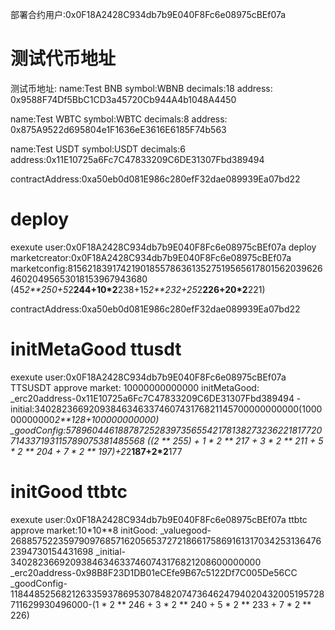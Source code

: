 部署合约用户:0x0F18A2428C934db7b9E040F8Fc6e08975cBEf07a
# 测试代币地址
测试币地址:
name:Test BNB
symbol:WBNB
decimals:18
address: 0x9588F74Df5BbC1CD3a45720Cb944A4b1048A4450

name:Test WBTC
symbol:WBTC
decimals:8
address: 0x875A9522d695804e1F1636eE3616E6185F74b563

name:Test USDT
symbol:USDT
decimals:6
address:0x11E10725a6Fc7C47833209C6DE31307Fbd389494


contractAddress:0xa50eb0d081E986c280efF32dae089939Ea07bd22
# deploy
exexute user:0x0F18A2428C934db7b9E040F8Fc6e08975cBEf07a
deploy
marketcreator:0x0F18A2428C934db7b9E040F8Fc6e08975cBEf07a
marketconfig:81562183917421901855786361352751956561780156203962646020495653018153967943680
            (45*2**250+5*2**244+10*2**238+15*2**232+25*2**226+20*2**221)

contractAddress:0xa50eb0d081E986c280efF32dae089939Ea07bd22

# initMetaGood ttusdt
exexute user:0x0F18A2428C934db7b9E040F8Fc6e08975cBEf07a
TTSUSDT approve market: 10000000000000
initMetaGood:
_erc20address-0x11E10725a6Fc7C47833209C6DE31307Fbd389494
-initial:34028236692093846346337460743176821145700000000000(100000000000*2**128+100000000000)
_goodConfig:57896044618878725283973565542178138273236221817720714337193115789075381485568 ((2 ** 255) + 1 * 2 ** 217 + 3 * 2 ** 211 + 5 * 2 ** 204 + 7 * 2 ** 197)+2*2**187+2*2**177

# initGood ttbtc
exexute user:0x0F18A2428C934db7b9E040F8Fc6e08975cBEf07a
ttbtc approve market:10*10**8
initGood:
_valuegood-26885752235979097685716205653727218661758691613170342531364762394730154431698
_initial-34028236692093846346337460743176821208600000000
_erc20address-0x98B8F23D1DB01eCEfe9B67c5122Df7C005De56CC
_goodConfig-118448525682126335937869530784820747364624794020432005195728711629930496000-(1 * 2 ** 246 + 3 * 2 ** 240 + 5 * 2 ** 233 + 7 * 2 ** 226)